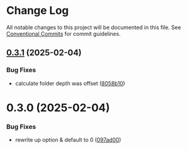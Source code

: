 # Change Log
All notable changes to this project will be documented in this file.
See [Conventional Commits](https://conventionalcommits.org) for commit guidelines.

## [0.3.1](https://github.com/ghiscoding/native-copyfiles/compare/0.3.0...0.3.1) (2025-02-04)

### Bug Fixes

* calculate folder depth was offset ([8058b10](https://github.com/ghiscoding/native-copyfiles/commit/8058b105eb1e23e25470a78f57690161e92057b3))

# 0.3.0 (2025-02-04)

### Bug Fixes

* rewrite up option & default to 0 ([097ad00](https://github.com/ghiscoding/native-copyfiles/commit/097ad00704a8c5612024d76d0f7ba232a174d938))